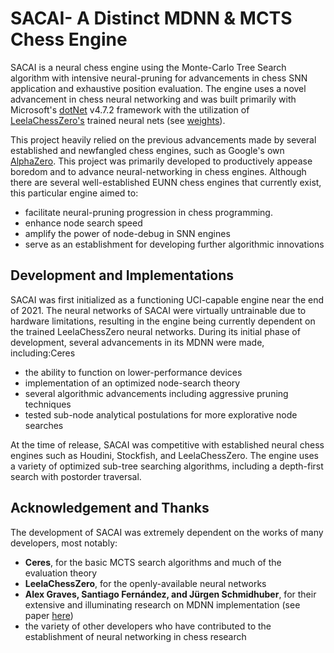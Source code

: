 # SACAI- A Distinct MDNN & MCTS Chess Engine
SACAI is a neural chess engine using the Monte-Carlo Tree Search algorithm with intensive neural-pruning for advancements in chess SNN application and exhaustive position evaluation. The engine uses a novel advancement in chess neural networking and was built primarily with Microsoft's [dotNet](https://dotnet.microsoft.com/en-us/download/dotnet-framework) v4.7.2 framework with the utilization of [LeelaChessZero's](https://github.com/LeelaChessZero/lc0) trained neural nets (see [weights](weights/)). 

This project heavily relied on the previous advancements made by several established and newfangled chess engines, such as Google's own [AlphaZero](https://deepmind.com/blog/article/alphazero-shedding-new-light-grand-games-chess-shogi-and-go). This project was primarily developed to productively appease boredom and to advance neural-networking in chess engines. Although there are several well-established EUNN chess engines that currently exist, this particular engine aimed to:
* facilitate neural-pruning progression in chess programming.
* enhance node search speed
* amplify the power of node-debug in SNN engines
* serve as an establishment for developing further algorithmic innovations

## Development and Implementations
SACAI was first initialized as a functioning UCI-capable engine near the end of 2021. The neural networks of SACAI were virtually untrainable due to hardware limitations, resulting in the engine being currently dependent on the trained LeelaChessZero neural networks. During its initial phase of development, several advancements in its MDNN were made, including:Ceres
* the ability to function on lower-performance devices
* implementation of an optimized node-search theory
* several algorithmic advancements including aggressive pruning techniques
* tested sub-node analytical postulations for more explorative node searches

At the time of release, SACAI was competitive with established neural chess engines such as Houdini, Stockfish, and LeelaChessZero. The engine uses a variety of optimized sub-tree searching algorithms, including a depth-first search with postorder traversal.

## Acknowledgement and Thanks
The development of SACAI was extremely dependent on the works of many developers, most notably:
* **Ceres**, for the basic MCTS search algorithms and much of the evaluation theory
* **LeelaChessZero**, for the openly-available neural networks
* **Alex Graves, Santiago Fernández, and Jürgen Schmidhuber**, for their extensive and illuminating research on MDNN implementation (see paper [here](https://people.idsia.ch/~juergen/icann_2007.pdf))
* the variety of other developers who have contributed to the establishment of neural networking in chess research
